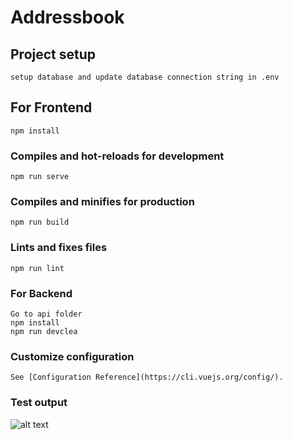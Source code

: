 # Addressbook

## Project setup
```
setup database and update database connection string in .env
```

## For Frontend
```
npm install
```

### Compiles and hot-reloads for development
```
npm run serve
```

### Compiles and minifies for production
```
npm run build
```

### Lints and fixes files
```
npm run lint
```

### For Backend
```
Go to api folder
npm install
npm run devclea
```

### Customize configuration
```
See [Configuration Reference](https://cli.vuejs.org/config/).
```

### Test output

![alt text](https://i.postimg.cc/mrCSVBV1/Screenshot-2020-03-12-at-3-20-26-AM.png)
